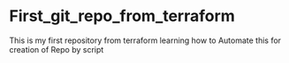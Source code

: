 # First_git_repo_from_terraform
This is my first repository from terraform learning how to Automate this for creation of Repo by script
